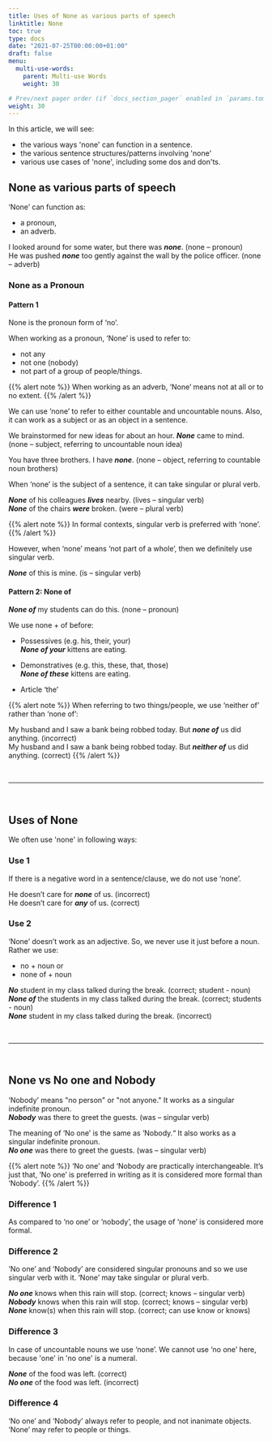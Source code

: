 ```yaml
---
title: Uses of None as various parts of speech
linktitle: None 
toc: true
type: docs
date: "2021-07-25T00:00:00+01:00"
draft: false
menu:
  multi-use-words:
    parent: Multi-use Words
    weight: 30

# Prev/next pager order (if `docs_section_pager` enabled in `params.toml`)
weight: 30
---
```


In this article, we will see:
* the various ways 'none' can function in a sentence.
* the various sentence structures/patterns involving 'none'
* various use cases of 'none', including some dos and don'ts. 


## None as various parts of speech

‘None’ can function as:
* a pronoun, 
* an adverb.

I looked around for some water, but there was ***none***. (none – pronoun) <br>
He was pushed ***none*** too gently against the wall by the police officer. (none – adverb)


### None as a Pronoun

#### Pattern 1

None is the pronoun form of ‘no’. 

When working as a pronoun, ‘None’ is used to refer to:
* not any 
* not one (nobody)
* not part of a group of people/things.

{{% alert note %}}
When working as an adverb, ‘None’ means not at all or to no extent.
{{% /alert %}}

We can use ’none’ to refer to either countable and uncountable nouns. Also, it can work as a subject or as an object in a sentence. 

We brainstormed for new ideas for about an hour. ***None*** came to mind. (none – subject, referring to uncountable noun idea)

You have three brothers. I have ***none***. (none – object, referring to countable noun brothers)

When ‘none’ is the subject of a sentence, it can take singular or plural verb.

***None*** of his colleagues ***lives*** nearby. (lives – singular verb) <br>
***None*** of the chairs ***were*** broken. (were – plural verb)

{{% alert note %}}
In formal contexts, singular verb is preferred with ‘none’. 
{{% /alert %}}

However, when ‘none’ means ‘not part of a whole’, then we definitely use singular verb.

***None*** of this is mine.  (is – singular verb)

#### Pattern 2: None of

***None of*** my students can do this. (none – pronoun)

We use none + of before:

* Possessives (e.g. his, their, your) <br>
***None of your*** kittens are eating.  

* Demonstratives (e.g. this, these, that, those) <br>
***None of these*** kittens are eating.  

* Article ‘the’

{{% alert note %}}
When referring to two things/people, we use ‘neither of’ rather than ‘none of’:

My husband and I saw a bank being robbed today. But ***<span class="mak-text-color-incorrect">none of</span>*** us did anything. (incorrect) <br>
My husband and I saw a bank being robbed today. But ***<span class="mak-text-color">neither of</span>*** us did anything. (correct)
{{% /alert %}}

<br><hr><br>

## Uses of None

We often use 'none' in following ways:

### Use 1

If there is a negative word in a sentence/clause, we do not use ‘none’. 

He doesn’t care for ***<span class="mak-text-color-incorrect">none</span>*** of us. (incorrect) <br>
He doesn’t care for ***<span class="mak-text-color">any</span>*** of us. (correct)

### Use 2

‘None’ doesn’t work as an adjective. So, we never use it just before a noun. Rather we use:
* no + noun or 
* none of + noun

***No*** student in my class talked during the break. (correct; student - noun) <br>
***None of*** the students in my class talked during the break. (correct; students - noun) <br>
***None*** student in my class talked during the break. (incorrect)

<!-- Commented out for ebook sake -->
<!-- ### Use 3

We also use ‘none’ in the following phrase:

* None at all: <br>
Some of the coronavirus patients may show very mild symptoms, while some ***none at all***. -->

<br><hr><br>

## None vs No one and Nobody

‘Nobody’ means "no person" or "not anyone." It works as a singular indefinite pronoun. <br>
***Nobody*** was there to greet the guests. (was – singular verb)

The meaning of ‘No one’ is the same as ‘Nobody.“ It also works as a singular indefinite pronoun. <br>
***No one*** was there to greet the guests. (was – singular verb)

{{% alert note %}}
‘No one’ and ‘Nobody are practically interchangeable. It’s just that, ‘No one’ is preferred in writing as it is considered more formal than ‘Nobody’.
{{% /alert %}}

### Difference 1

As compared to ‘no one’ or ‘nobody’, the usage of ‘none’ is considered more formal.

### Difference 2

‘No one’ and ‘Nobody’ are considered singular pronouns and so we use singular verb with it. 
‘None’ may take singular or plural verb.

***No one*** knows when this rain will stop. (correct; knows – singular verb) <br>
***Nobody*** knows when this rain will stop. (correct; knows – singular verb) <br>
***None*** know(s) when this rain will stop. (correct; can use know or knows)

### Difference 3

In case of uncountable nouns we use ‘none’. We cannot use ‘no one’ here, because 'one' in 'no one' is a numeral.

***None*** of the food was left. (correct) <br>
***No one*** of the food was left. (incorrect)

### Difference 4

‘No one’ and ‘Nobody’ always refer to people, and not inanimate objects. <br>
‘None’ may refer to  people or things. 

<!-- Commented out for ebook sake -->
<!-- ### Difference 5

We also use ‘No one’ to indicate a lack of emphasis on any specific item/person in a group.

He thought about it a lot, but ***no one*** solution seemed better than the others.”

Everyone of you will get one toffee each. ***No one*** of you will get more than another.” -->

